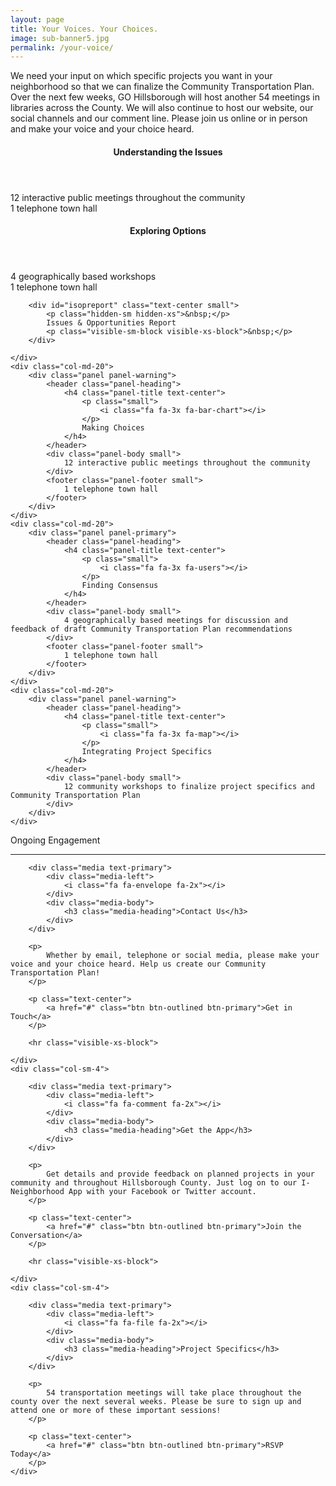 ```yaml
---
layout: page
title: Your Voices. Your Choices.
image: sub-banner5.jpg
permalink: /your-voice/
---
```


We need your input on which specific projects you want in your neighborhood so that we can finalize the Community Transportation Plan. Over the next few weeks, GO Hillsborough will host another 54 meetings in libraries across the County. We will also continue to host our website, our social channels and our comment line. Please join us online or in person and make your voice and your choice heard.

<!-- <img src="{{site.baseurl}}/images/boxes.png" class="img-responsive center-block"> -->

<div class="row">
	<div class="col-md-20">
		<div class="panel panel-warning">
			<header class="panel-heading">
				<h4 class="panel-title text-center">
					<p class="small">
						<i class="fa fa-3x fa-lightbulb-o"></i>
					</p>
					Understanding the Issues
				</h4>
			</header>
			<div class="panel-body small">
				12 interactive public meetings throughout the community
			</div>
			<footer class="panel-footer small">
				1 telephone town hall
			</footer>
		</div>
	</div>
	<div class="col-md-20">
		<div class="panel panel-primary">
			<header class="panel-heading">
				<h4 class="panel-title text-center">
					<p class="small">
						<i class="fa fa-3x fa-compass"></i>
					</p>
					Exploring Options
				</h4>
			</header>
			<div class="panel-body small">
				4 geographically based workshops
			</div>
			<footer class="panel-footer small">
				1 telephone town hall
			</footer>
		</div>

		<div id="isopreport" class="text-center small">
			<p class="hidden-sm hidden-xs">&nbsp;</p>
			Issues & Opportunities Report
			<p class="visible-sm-block visible-xs-block">&nbsp;</p>
		</div>

	</div>
	<div class="col-md-20">
		<div class="panel panel-warning">
			<header class="panel-heading">
				<h4 class="panel-title text-center">
					<p class="small">
						<i class="fa fa-3x fa-bar-chart"></i>
					</p>
					Making Choices
				</h4>
			</header>
			<div class="panel-body small">
				12 interactive public meetings throughout the community
			</div>
			<footer class="panel-footer small">
				1 telephone town hall
			</footer>
		</div>
	</div>
	<div class="col-md-20">
		<div class="panel panel-primary">
			<header class="panel-heading">
				<h4 class="panel-title text-center">
					<p class="small">
						<i class="fa fa-3x fa-users"></i>
					</p>
					Finding Consensus
				</h4>
			</header>
			<div class="panel-body small">
				4 geographically based meetings for discussion and feedback of draft Community Transportation Plan recommendations
			</div>
			<footer class="panel-footer small">
				1 telephone town hall
			</footer>
		</div>
	</div>
	<div class="col-md-20">
		<div class="panel panel-warning">
			<header class="panel-heading">
				<h4 class="panel-title text-center">
					<p class="small">
						<i class="fa fa-3x fa-map"></i>
					</p>
					Integrating Project Specifics
				</h4>
			</header>
			<div class="panel-body small">
				12 community workshops to finalize project specifics and Community Transportation Plan
			</div>
		</div>
	</div>
</div>

<div class="well well-sm text-center lead">
	Ongoing Engagement
	<i class="fa fa-facebook-square"></i>
	<i class="fa fa-twitter-square"></i>
	<i class="fa fa-youtube-square"></i>
	<i class="fa fa-laptop"></i>
</div>

<hr>

<div class="row">
	<div class="col-sm-4">

		<div class="media text-primary">
			<div class="media-left">
				<i class="fa fa-envelope fa-2x"></i>
			</div>
			<div class="media-body">
				<h3 class="media-heading">Contact Us</h3>
			</div>
		</div>

		<p>
			Whether by email, telephone or social media, please make your voice and your choice heard. Help us create our Community Transportation Plan!
		</p>

		<p class="text-center">
			<a href="#" class="btn btn-outlined btn-primary">Get in Touch</a>
		</p>

		<hr class="visible-xs-block">

	</div>
	<div class="col-sm-4">

		<div class="media text-primary">
			<div class="media-left">
				<i class="fa fa-comment fa-2x"></i>
			</div>
			<div class="media-body">
				<h3 class="media-heading">Get the App</h3>
			</div>
		</div>

		<p>
			Get details and provide feedback on planned projects in your community and throughout Hillsborough County. Just log on to our I-Neighborhood App with your Facebook or Twitter account.
		</p>

		<p class="text-center">
			<a href="#" class="btn btn-outlined btn-primary">Join the Conversation</a>
		</p>

		<hr class="visible-xs-block">

	</div>
	<div class="col-sm-4">

		<div class="media text-primary">
			<div class="media-left">
				<i class="fa fa-file fa-2x"></i>
			</div>
			<div class="media-body">
				<h3 class="media-heading">Project Specifics</h3>
			</div>
		</div>

		<p>
			54 transportation meetings will take place throughout the county over the next several weeks. Please be sure to sign up and attend one or more of these important sessions!
		</p>

		<p class="text-center">
			<a href="#" class="btn btn-outlined btn-primary">RSVP Today</a>
		</p>
	</div>
</div>


